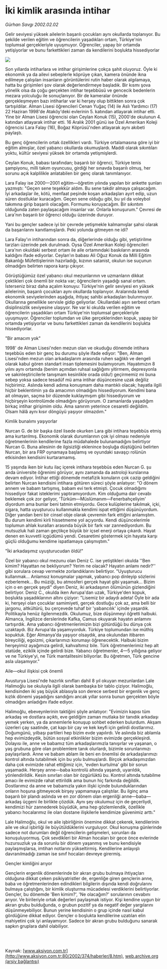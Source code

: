 # İki kimlik arasında intihar

*Gürhan Savgı 2002.02.02*

<div>
 <p class="spot">
  Gelir seviyesi yüksek ailelerin başarılı çocukları aynı okullarda toplanıyor. Bu şekilde verilen eğitim ve öğrencilerin yaşadıkları ortam, Türkiye'nin toplumsal gerçekleriyle uyuşmuyor. Öğrenciler, yapay bir ortamda yetişiyorlar ve bunu farkettikleri zaman da kendilerini boşlukta hissediyorlar
 </p>
 <p class="metin">
 </p>
 <img border="0" src="/web/20020415201634im_/http://www.aksiyon.com.tr/2002/374/resimler/ozel.jpg"/>
 <p class="metin">
  Son yıllarda intiharlara ve intihar girişimlerine çokça şahit oluyoruz. Öyle ki ekonomik ya da ailevi sebeplerle köprüye çıkan, kamera önünde ikna edilmeye çalışılan insanların görüntülerini rutin haber olarak algılamaya, hatta bu girişimleri şov olarak değerlendirmeye başladık. Bir kısmı şova yönelik olsa da çoğu gerçekten intihar teşebbüsü ve gencecik bedenlerin mezara yolculuğu ile sonuçlanıyor. Bir de kameralar önünde gerçekleşmeyen bazı intiharlar var ki herşey olup bittikten sonra çok tartışıldılar. Alman Lisesi öğrencileri Cenan Yuğaç (14) ile Aslı Yardımcı (17) 22 Haziran 1998'de Ataköy'deki evlerinin 5. katından atlayarak intihar etti. Yine bir Alman Lisesi öğrencisi olan Ceylan Konuk (15), 2000'de okulunun 4. katından atlayarak intihar etti. 16 Aralık 2001 günü ise Özel Amerikan Koleji öğrencisi Lara Falay (16), Boğaz Köprüsü'nden atlayarak aynı akıbeti paylaştı.
 </p>
 <p class="metin">
  Bu genç öğrencilerin ortak özellikleri vardı. Türkiye ortalamasına göre iyi bir eğitim almışlar, özel yabancı okullarda okumuşlardı. Maddi olarak sıkıntıları yoktu, kültür seviyesi yüksek bir ortamda yetişmişlerdi.
 </p>
 <p class="metin">
  Ceylan Konuk, babası tarafından; başarılı bir öğrenci, Türkiye tenis şampiyonu, milli takım oyuncusu, girdiği her sınavda başarılı olmuş, her sorunu açık kalplilikle anlatabilen bir genç olarak tanımlanıyor.
 </p>
 <p class="metin">
  Lara Falay ise 2000—2001 eğitim—öğretim yılında yapılan bir ankette şunları yazmıştı: "Geçen sene teşekkür aldım. Bu sene takdir almaya çalışacağım. İyi arkadaşlar ile, kötü, menfaat peşinde koşan arkadaşları ayırt edip, uzun süren dostluklar kuracağım. Geçen sene olduğu gibi, bu yıl da voleybol takımına girip başarılı olacağım. Formumu koruyacağım. Bir sıkıntım olduğunda zaten paylaşacağım insanlar var. Onlarla konuşurum." Çevresi de Lara'nın başarılı bir öğrenci olduğu üzerinde duruyor.
 </p>
 <p class="metin">
  Yani bu gençler sadece iyi bir çevrede yetişmekle kalmamışlar şahsi olarak da başarılarını kanıtlamışlardı. Peki yolunda gitmeyen ne idi?
 </p>
 <p class="metin">
  Lara Falay'ın intiharından sonra da, diğerlerinde olduğu gibi, yetiştirilme tarzları üzerinde pek durulmadı. Oysa Özel Amerikan Koleji öğrencileri Lara'nın okuldaki serbest ortam ile aile ortamındaki baskıların arasında kaldığını ifade ediyorlar. Ceylan'ın babası Ali Oğuz Konuk da Milli Eğitim Bakanlığı Müfettişlerinin hazırladığı, kızının satanist, okulun ise suçunun olmadığını belirten rapora karşı çıkıyor.
 </p>
 <p class="metin">
  Görüştüğümüz özel yabancı okul mezunlarının ve uzmanların dikkat çektikleri çok  önemli bir nokta var; öğrencilerin yaşadığı sanal ortam. İsterseniz biraz daha açalım konuyu: Türkiye'nin gelir seviyesi en yüksek ailelerinin, başarılı çocukları aynı okullarda toplanıyor. Aralarında kendi ekonomik seviyelerinden aşağıda, ihtiyaç sahibi arkadaşları bulunmuyor. Okullarına genellikle servisle gidip geliyorlar. Okullardaki aşırı serbest ortam disiplinsizlik seviyesine ulaşıyor. Ne var ki okulda verilen eğitim ve öğrencilerin yaşadıkları ortam Türkiye'nin toplumsal gerçekleriyle uyuşmuyor. Öğrenciler toplumdan ve ülke gerçeklerinden kopuk, yapay bir ortamda yetişiyorlar ve bunu farkettikleri zaman da kendilerini boşlukta hissediyorlar.
 </p>
 <p class="metin">
  "Bir amacım yok"
 </p>
 <p class="metin">
  1998' de Alman Lisesi'nden mezun olan ve okuduğu dönemde intihara teşebbüs eden bir genç bu durumu şöyle ifade ediyor: "Ben, Alman Lisesi'nden mezun olan arkadaşlarım arasında ruhen sağlıklı ve dengeli olarak kabul gören standart insan tiplemesini bulamıyorum. Hayatımızın 8 yılını aynı ortamda (benim açımdan ruhsal sağlığımı yitirmem, depresyonla ve sakinleştiricilerle tanışmam kesinlikle orada oldu!) geçirmemiz mi buna sebep yoksa sadece tesadüf mü ama intihar düşüncesine uzak değiliz hiçbirimiz. Aslında kendi adıma konuşmam daha mantıklı olacak; hayatla ilgili hiçbir beklentimin ya da amacımın olmadığını hissediyorum. Kendimi bana ait olmayan, saçma bir düzende kuklaymışım gibi hissediyorum ve hiçbirşeyin kontrolümde olmadığını görüyorum. O zamanlarda yaşadığım birkaç intihar girişimim oldu. Ama sanırım yeterince cesaretli değildim. Olsam hâlâ aynı kısır döngüyü yaşıyor olmazdım."
 </p>
 <p class="metin">
  Kimlik bunalımı yaşıyorlar
 </p>
 <p class="metin">
  Nurcan G. de bir başka özel lisede okurken Lara gibi intihara teşebbüs etmiş ama kurtarılmış. Ekonomik olarak durumlarının çok iyi olması nedeniyle öğretmenlerinin kendilerine fazla müdahalede bulunamadığını belirtiyor Nurcan G. Buna ailesinin de ilgisizliği eklenince boşluğa düştüğünü belirten Nurcan, bir ara FRP oynamaya başlamış ve oyundaki savaşçı rolünün etkisinden kendisini kurtaramamış.
 </p>
 <p class="metin">
  15 yaşında iken bir kutu ilaç içerek intihara teşebbüs eden Nurcan G. şu anda üniversite öğrenimi görüyor, aynı zamanda da astroloji kurslarına devam ediyor. İntihar ettiği dönemde metafizik konuların çok cazip geldiğini belirten Nurcan kendisini intihara götüren süreci şöyle anlatıyor: "O dönem annem ve babam tartışmış, babam evi terk etmişti. Çocuk olmadığımı hissediyor fakat isteklerimi yaptıramıyordum. Kim olduğuma dair cevabı beklemek çok zor geliyor, 'Türküm—Müslümanım—Fenerbahçeliyim' diyordum ama bunlar beni tatmin etmiyordu. Gece kulüplerine takılmak, içki, sigara, hatta uyuşturucu kullanmakla kendimi ispat ettiğimi düşünüyordum. Diğer yandan beni bir cinsel obje olarak çevremin fark ettiğini anlamıştım. Bu durum kendimi kirli hissetmeme yol açıyordu. Kendi düşüncelerimle toplumun ahlak kuralları arasında büyük bir fark var zannediyordum. Bu mutsuzluk hali zaman geçtikçe büyük bir içsel enerji ortaya çıkardı. Hayat denen en kuvvetli içgüdümü yendi. Cesaretimi göstermek için hayata karşı güçlü olduğumu kendime ispatlamaya çalışmıştım."
 </p>
 <p class="metin">
  "İki arkadaşımız uyuşturucudan öldü!"
 </p>
 <p class="metin">
  Özel bir yabancı okul mezunu olan Deniz C. ise yetiştikleri okulda ''Ben kimim? Hayattan ne bekliyorum? Yerim ne olacak? Hayatın anlamı nedir?'' gibi sorulara cevap vermekte zorlandıklarını belirtiyor. "Uyuşturucu kullanmak... Anlamsız konuşmalar yapmak, yabancı pop dinleyip sözlerini ezberlemek... Bu müziği, bu atmosferi gerçek hayat gibi yaşamak... Bizim için o en gerçek şeydi" diyen Deniz, iki arkadaşının ölümünün gizlendiğini belirtiyor. Deniz C., okulda iken Avrupa'dan uzak, Türkiye'den kopuk, boşlukta yaşadıklarının altını çiziyor: "Lisemiz bir adaydı adeta! Öyle bir ada ki, herşeyi olan çocuklar samimiyeti, gerçek dostluğu çok az, ama belli bir jargonu, altkültürü, bu çerçevede tuhaf bir 'yabancılık' içinde yaşardık. Politikayla henüz ilgilenmezdik. Okulumuz, bize düşünmeyi öğretti halbuki. Almanca, İngilizce derslerinde Kafka, Camus okuyarak hayatın anlamını tartışırdık. Ama yabancı öğretmenlerimizin bizi götürdüğü bu dünya çok uzaktaydı. Biz Avrupa'da yaşamıyorduk. Türkiye toplumundan ise müthiş kopuktuk. Eğer Almanya'da yaşıyor olsaydık, ana okulundan itibaren bireyciliği, egoizmi, çıkarlarımızı korumayı öğrenecektik. Halbuki bizim herşeyimiz ayağımıza gelirdi, kahvaltımız bile. Türk öğretmenlerimiz hep alt statüde, eziklik içinde gelirdi bize. Yabancı öğretmenler, 4—5 yıllığına geliyor ve ne Türkiye'yi, ne Türk mantalitesini biliyorlar. Bu öğretmen, Türk gencine asla ulaşamıyor."
 </p>
 <p class="metin">
  Aile—okul ilişkisi çok önemli
 </p>
 <p class="metin">
  Avusturya Lisesi'nde hazırlık sınıfları dahil 8 yıl okuyan mezunlardan Lale Halimoğlu ise okuluyla ilgili olarak bambaşka bir tablo çiziyor. Halimoğlu, kendisinden iki yaş büyük ablasıyla son derece serbest bir ergenlik ve genç kızlık dönemi yaşadığını sandığını ancak yıllar sonra bunun gerçekten böyle olmadığını anladığını ifade ediyor.
 </p>
 <p class="metin">
  Halimoğlu, ebeveynlerinin taktiğini şöyle anlatıyor: "Evimizin kapısı tüm arkadaş ve dostlara açıktı, eve geldiğim zaman mutlaka bir tanıdık arkadaşı yemek yerken, ya da annemlerle konuşup sohbet ederken bulurdum. Akşam üzerleri çay saatinde, çat kapı bir çay ve kek keyfi için gelirdi dostlarımız. Doğumgünü, yılbaşı partileri hep bizim evde yapılırdı. Ve aslında biz ablamla hep evimizdeydik, bütün sosyal etkinlikler bizim evimizde gerçekleşirdi. Dolayısı ile, anne ve babamız tüm arkadaşlarımızla tanışırlar ve yaşanan, o yaş grubuna göre olan problemlere tanık olurlardı, bizimle sorunlarımızı paylaşırlardı. Anne ve babam ablam ile beni en önemlisi de arkadaşlarımızı kontrol altında tutabilmek için bu yolu bulmuşlardı. Birçok arkadaşımızdan daha çok evimizde rahat ettiğimiz için, 'evden kurtulma' gibi bir sorun yaşamadık. Herşey anne—baba kontrolü altında yaşandı, uyarıldık, yönlendirildik. Kesin sınırları olan bir özgürlüktü bu. Kontrol altında tutabilme amacı ile evimizde rahat ettirildik ama bunun hiç farkında değildik. Dostlarımız da anne ve babamızla yakın ilişki içinde bulunduklarından onların hoşuna gitmeyecek birşey yapmamaya çalıştılar. Bu ilginç ama başarılı bir plandı aslında ve en zor dönem olan ergenliği anne—baba—arkadaş üçgeni ile birlikte çözdük. Aynı şey okulumuz için de geçerliydi, kendimizi hür zannederek büyüdük, ama hep gözlemlendik, özellikle yabancı hocalarımız ile olan dostane ilişkilerle kendimize güvenimiz arttı."
 </p>
 <p class="metin">
  Lale Halimoğlu, okul ve aile işbirliğinin önemine dikkat çekerek, kendilerinin aile ve okul işbirliği ile büyütüldüklerini vurguluyor. Okul konuşma günlerinde sadece not durumları değil öğrencilerin gelişmeleri, sorunları da konuşuluyormuş. Çok sevdikleri bir Alman hocaları bir gece önce evlerinde huzursuzluk ya da sorunlu bir dönem yaşanmış ve bunu kendisiyle paylaşmışlarsa, imtihan notlarını yükseltirmiş. Kendilerine anlayışlı davranılmadığı zaman ise sınıf hocaları devreye girermiş.
 </p>
 <p class="metin">
  Gençler kimliğini arıyor
 </p>
 <p class="metin">
  Gençlerin ergenlik dönemlerinde bir akran grubu bulmaya ihtiyaçları olduğuna dikkat çeken psikiyatristler de, ergenliğe giren gençlerin anne, baba ve öğretmenlerinden edindikleri bilgilerin dışında kendi doğrularını bulmaya çalıştığını, bir kimlik oluşturma mücadelesi verdiklerini belirtiyorlar. Gençler, bu dönemde 'Ben kimim?', 'Ne olacağım?' sorularının cevabını arıyor. Ve birileriyle ortak değerleri paylaşmak istiyor. Kişi kendine uygun bir akran grubu bulduğunda, o grubun pozitif ya da negatif değer yargılarını düşünmeyebiliyor. Bunun yerine kendisinin o grup içinde nasıl kabul gördüğüne dikkat ediyor. Gençler o boşlukta kendilerine uzatılan elin mahiyetini çok iyi anlayamıyor. Sadece bir akran grubu bulduğunu sanarak sapkın gruplara dahil olabiliyor.
 </p>
 <p class="metin">
 </p>
 <br/>
 <br/>
</div>

Kaynak: [www.aksiyon.com.tr](http://www.aksiyon.com.tr:80/2002/374/haberler/8.htm), [web.archive.org (arşiv bağlantısı)](http://web.archive.org/web/20020415201634/http://www.aksiyon.com.tr:80/2002/374/haberler/8.htm)
